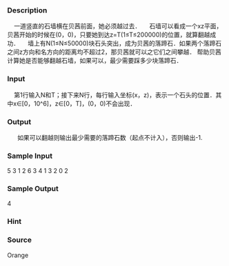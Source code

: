 
### Description
    一道竖直的石墙横在贝茜前面，她必须越过去．
    石墙可以看成一个xz平面，贝茜开始的时候在(0，0)，只要她到达z=T(1≤T≤200000)的位置，就算翻越成功．
    墙上有N(1≤N≤50000)块石头突出，成为贝茜的落蹄石．如果两个落蹄石之间z方向和名方向的距离均不超过2，那贝茜就可以之它们之间攀越． 帮助贝茜计算她是否能够翻越石墙，如果可以，最少需要踩多少块落蹄石．
### Input
    第1行输入N和T；接下来N行，每行输入坐标(x，z)，表示一个石头的位置．其中x∈[0，10^6]，z∈[0，T]，(0，0)不会出现．
### Output
 
    如果可以翻越则输出最少需要的落蹄石数（起点不计入），否则输出-1.
### Sample Input
5 3
1 2
6 3
4 1
3 2
0 2
### Sample Output
4
### Hint

### Source
Orange
